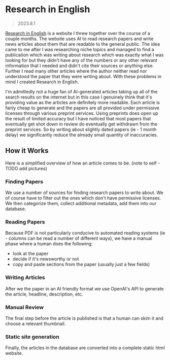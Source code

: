 # Research in English
> 2023.8.1

[Research in English](https://researchinenglish.com) is a website I threw together over the course of a couple months. The website uses AI to read research papers and write news articles about them that are readable to the general public. The idea came to me after I was researching niche topics and managed to find a publication which was writing about research which was exactly what I was looking for but they didn't have any of the numbers or any other relevant information that I needed and didn't cite their sources or anything else. Further I read many other articles where the author neither read nor understood the paper that they were writing about. With these problems in mind I created Research in English.

I'm admittedly not a huge fan of AI-generated articles taking up all of the search results on the internet but in this case I genuinely think that it's providing value as the articles are definitely more readable. Each article is fairly cheap to generate and the papers are all provided under permissive licenses through various preprint services. Using preprints does open up the result of limited accuracy but I have noticed that most papers that eventually get shot down in review do eventually get withdrawn from the preprint services. So by writing about slightly dated papers (ie - 1 month delay) we significantly reduce the already small quantity of inaccuracies.

## How it Works
Here is a simplified overview of how an article comes to be. (note to self - TODO add pictures)

### Finding Papers
We use a number of sources for finding research papers to write about. We of course have to filter out the ones which don't have permissive licenses. We then categorize them, collect additional metadata, add them into our database.

### Reading Papers
Because PDF is not particularly conducive to automated reading systems (ie - columns can be read a number of different ways), we have a manual phase where a human does the following:
- look at the paper
- decide if it's newsworthy or not
- copy and paste sections from the paper (usually just a few fields)

### Writing Articles
After we the paper in an AI friendly format we use OpenAI's API to generate the article, headline, description, etc.

### Manual Review
The final step before the article is published is that a human can skim it and choose a relevant thumbnail.

### Static site generation
Finally, the articles in the database are converted into a complete static html website.


